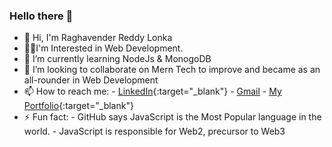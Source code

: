 ### Hello there 👋

- 👋 Hi, I'm Raghavender Reddy Lonka
- 🧑‍💻I'm Interested in Web Development.
- 🌱 I’m currently learning NodeJs & MonogoDB
- 👯 I’m looking to collaborate on Mern Tech to improve and became as an all-rounder in Web Development
- 📫 How to reach me: 
      - [LinkedIn](https://www.linkedin.com/in/raghavender-reddy-lonka-a34491203/){:target="_blank"}
      - <a href="mailto:raghavenderreddylonka.1@gmail.com)" target="_blank">Gmail</a>
      - [My Portfolio](https://raghavender-lonka.github.io/portfolio/){:target="_blank"}
- ⚡ Fun fact:
      - GitHub says JavaScript is the Most Popular language in the world.
      - JavaScript is responsible for Web2, precursor to Web3   


<!--
**Raghavender-lonka/Raghavender-lonka** is a ✨ _special_ ✨ repository because its `README.md` (this file) appears on your GitHub profile.

Here are some ideas to get you started:

- 🔭 I’m currently working on ...
- 🌱 I’m currently learning ...
- 👯 I’m looking to collaborate on ...
- 🤔 I’m looking for help with ...
- 💬 Ask me about ...
- 📫 How to reach me: ...
- 😄 Pronouns: ...
- ⚡ Fun fact: ...
-->

